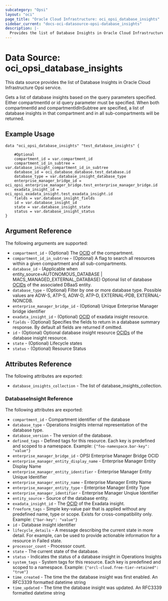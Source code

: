 ```yaml
---
subcategory: "Opsi"
layout: "oci"
page_title: "Oracle Cloud Infrastructure: oci_opsi_database_insights"
sidebar_current: "docs-oci-datasource-opsi-database_insights"
description: |-
  Provides the list of Database Insights in Oracle Cloud Infrastructure Opsi service
---
```


# Data Source: oci_opsi_database_insights
This data source provides the list of Database Insights in Oracle Cloud Infrastructure Opsi service.

Gets a list of database insights based on the query parameters specified. Either compartmentId or id query parameter must be specified.
When both compartmentId and compartmentIdInSubtree are specified, a list of database insights in that compartment and in all sub-compartments will be returned.


## Example Usage

```hcl
data "oci_opsi_database_insights" "test_database_insights" {

	#Optional
	compartment_id = var.compartment_id
	compartment_id_in_subtree = var.database_insight_compartment_id_in_subtree
	database_id = oci_database_database.test_database.id
	database_type = var.database_insight_database_type
	enterprise_manager_bridge_id = oci_opsi_enterprise_manager_bridge.test_enterprise_manager_bridge.id
	exadata_insight_id = oci_opsi_exadata_insight.test_exadata_insight.id
	fields = var.database_insight_fields
	id = var.database_insight_id
	state = var.database_insight_state
	status = var.database_insight_status
}
```

## Argument Reference

The following arguments are supported:

* `compartment_id` - (Optional) The [OCID](https://docs.cloud.oracle.com/iaas/Content/General/Concepts/identifiers.htm) of the compartment.
* `compartment_id_in_subtree` - (Optional) A flag to search all resources within a given compartment and all sub-compartments. 
* `database_id` - (Applicable when entity_source=AUTONOMOUS_DATABASE | MACS_MANAGED_EXTERNAL_DATABASE) Optional list of database [OCIDs](https://docs.cloud.oracle.com/iaas/Content/General/Concepts/identifiers.htm) of the associated DBaaS entity. 
* `database_type` - (Optional) Filter by one or more database type. Possible values are ADW-S, ATP-S, ADW-D, ATP-D, EXTERNAL-PDB, EXTERNAL-NONCDB. 
* `enterprise_manager_bridge_id` - (Optional) Unique Enterprise Manager bridge identifier
* `exadata_insight_id` - (Optional) [OCID](https://docs.cloud.oracle.com/iaas/Content/General/Concepts/identifiers.htm) of exadata insight resource. 
* `fields` - (Optional) Specifies the fields to return in a database summary response. By default all fields are returned if omitted.
* `id` - (Optional) Optional database insight resource [OCIDs](https://docs.cloud.oracle.com/iaas/Content/General/Concepts/identifiers.htm) of the database insight resource.
* `state` - (Optional) Lifecycle states
* `status` - (Optional) Resource Status


## Attributes Reference

The following attributes are exported:

* `database_insights_collection` - The list of database_insights_collection.

### DatabaseInsight Reference

The following attributes are exported:

* `compartment_id` - Compartment identifier of the database
* `database_type` - Operations Insights internal representation of the database type.
* `database_version` - The version of the database.
* `defined_tags` - Defined tags for this resource. Each key is predefined and scoped to a namespace. Example: `{"foo-namespace.bar-key": "value"}` 
* `enterprise_manager_bridge_id` - OPSI Enterprise Manager Bridge OCID
* `enterprise_manager_entity_display_name` - Enterprise Manager Entity Display Name
* `enterprise_manager_entity_identifier` - Enterprise Manager Entity Unique Identifier
* `enterprise_manager_entity_name` - Enterprise Manager Entity Name
* `enterprise_manager_entity_type` - Enterprise Manager Entity Type
* `enterprise_manager_identifier` - Enterprise Manager Unqiue Identifier
* `entity_source` - Source of the database entity.
* `exadata_insight_id` - The [OCID](https://docs.cloud.oracle.com/iaas/Content/General/Concepts/identifiers.htm) of the Exadata insight.
* `freeform_tags` - Simple key-value pair that is applied without any predefined name, type or scope. Exists for cross-compatibility only. Example: `{"bar-key": "value"}` 
* `id` - Database insight identifier
* `lifecycle_details` - A message describing the current state in more detail. For example, can be used to provide actionable information for a resource in Failed state.
* `processor_count` - Processor count.
* `state` - The current state of the database.
* `status` - Indicates the status of a database insight in Operations Insights
* `system_tags` - System tags for this resource. Each key is predefined and scoped to a namespace. Example: `{"orcl-cloud.free-tier-retained": "true"}` 
* `time_created` - The time the the database insight was first enabled. An RFC3339 formatted datetime string
* `time_updated` - The time the database insight was updated. An RFC3339 formatted datetime string

